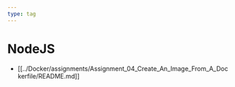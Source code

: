 ```yaml
---
type: tag
---
```

# NodeJS

- [[../Docker/assignments/Assignment_04_Create_An_Image_From_A_Dockerfile/README.md]]

